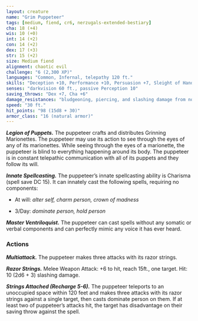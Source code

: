 ```yaml
---
layout: creature
name: "Grim Puppeteer"
tags: [medium, fiend, cr6, nerzugals-extended-bestiary]
cha: 18 (+4)
wis: 10 (+0)
int: 14 (+2)
con: 14 (+2)
dex: 17 (+3)
str: 15 (+2)
size: Medium fiend
alignment: chaotic evil
challenge: "6 (2,300 XP)"
languages: "Common, Infernal, telepathy 120 ft."
skills: "Deception +10, Performance +10, Persuasion +7, Sleight of Hand +6"
senses: "darkvision 60 ft., passive Perception 10"
saving_throws: "Dex +7, Cha +6"
damage_resistances: "bludgeoning, piercing, and slashing damage from nonmagical, nonsilvered weapons"
speed: "30 ft."
hit_points: "98 (15d8 + 30)"
armor_class: "16 (natural armor)"
---
```


***Legion of Puppets.*** The puppeteer crafts and distributes
Grinning Marionettes. The puppeteer may use its
action to see through the eyes of any of its
marionettes. While seeing through the eyes of a
marionette, the puppeteer is blind to everything
happening around its body. The puppeteer is in
constant telepathic communication with all of its
puppets and they follow its will.

***Innate Spellcasting.*** The puppeteer’s innate spellcasting
ability is Charisma (spell save DC 15). It can innately
cast the following spells, requiring no components:

* At will: <i>alter self, charm person, crown of madness</i>

* 3/Day: <i>dominate person, hold person</i>

***Master Ventriloquist.*** The puppeteer can cast spells
without any somatic or verbal components and can
perfectly mimic any voice it has ever heard.

### Actions

***Multiattack.*** The puppeteer makes three attacks with its
razor strings.

***Razor Strings.*** Melee Weapon Attack: +6 to hit, reach
15ft., one target. Hit: 10 (2d6 + 3) slashing damage.

***Strings Attached (Recharge 5-6).*** The puppeteer
teleports to an unoccupied space within 120 feet and
makes three attacks with its razor strings against a
single target, then casts dominate person on them. If at
least two of puppeteer’s attacks hit, the target has
disadvantage on their saving throw against the spell.
